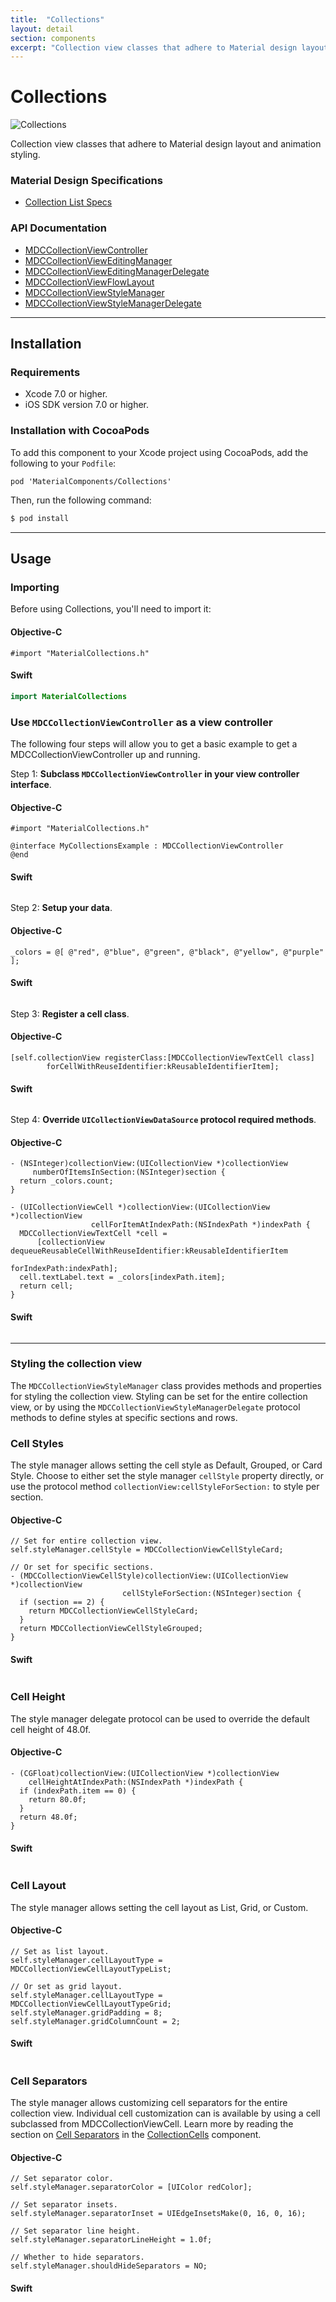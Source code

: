 ```yaml
---
title:  "Collections"
layout: detail
section: components
excerpt: "Collection view classes that adhere to Material design layout and animation styling."
---
```

# Collections

![Collections](docs/assets/appbar_screenshot.png)
<!--{: .ios-screenshot .right }-->

Collection view classes that adhere to Material design layout and animation styling.
<!--{: .intro :}-->

### Material Design Specifications

<ul class="icon-list">
  <li class="icon-link"><a href="https://www.google.com/design/spec/components/lists.html#lists-specs">Collection List Specs</a></li>
</ul>

### API Documentation

<ul class="icon-list">
  <li class="icon-link"><a href="/components/Collections/apidocs/Classes/MDCCollectionViewController.html">MDCCollectionViewController</a></li>
  <li class="icon-link"><a href="/components/Collections/apidocs/Classes/MDCCollectionViewEditingManager.html">MDCCollectionViewEditingManager</a></li>
  <li class="icon-link"><a href="/components/Collections/apidocs/Protocols/MDCCollectionViewEditingManagerDelegate.html">MDCCollectionViewEditingManagerDelegate</a></li>
  <li class="icon-link"><a href="/components/Collections/apidocs/Classes/MDCCollectionViewFlowLayout.html">MDCCollectionViewFlowLayout</a></li>
  <li class="icon-link"><a href="/components/Collections/apidocs/Classes/MDCCollectionViewStyleManager.html">MDCCollectionViewStyleManager</a></li>
  <li class="icon-link"><a href="/components/Collections/apidocs/Protocols/MDCCollectionViewStyleManagerDelegate.html">MDCCollectionViewStyleManagerDelegate</a></li>
</ul>

- - -

## Installation

### Requirements

- Xcode 7.0 or higher.
- iOS SDK version 7.0 or higher.

### Installation with CocoaPods

To add this component to your Xcode project using CocoaPods, add the following to your `Podfile`:

~~~
pod 'MaterialComponents/Collections'
~~~

Then, run the following command:

~~~ bash
$ pod install
~~~

- - -

## Usage

### Importing

Before using Collections, you'll need to import it:

<!--<div class="material-code-render" markdown="1">-->
#### Objective-C

~~~ objc
#import "MaterialCollections.h"
~~~

#### Swift
~~~ swift
import MaterialCollections
~~~
<!--</div>-->

### Use `MDCCollectionViewController` as a view controller

The following four steps will allow you to get a basic example to get a MDCCollectionViewController
up and running.

Step 1: **Subclass `MDCCollectionViewController` in your view controller interface**.

<!--<div class="material-code-render" markdown="1">-->
#### Objective-C

~~~ objc
#import "MaterialCollections.h"

@interface MyCollectionsExample : MDCCollectionViewController
@end
~~~

#### Swift
~~~ swift
~~~
<!--</div>-->

Step 2: **Setup your data**.

<!--<div class="material-code-render" markdown="1">-->
#### Objective-C

~~~ objc
_colors = @[ @"red", @"blue", @"green", @"black", @"yellow", @"purple" ];
~~~

#### Swift
~~~ swift
~~~
<!--</div>-->

Step 3: **Register a cell class**.

<!--<div class="material-code-render" markdown="1">-->
#### Objective-C

~~~ objc
[self.collectionView registerClass:[MDCCollectionViewTextCell class]
        forCellWithReuseIdentifier:kReusableIdentifierItem];
~~~

#### Swift
~~~ swift
~~~
<!--</div>-->

Step 4: **Override `UICollectionViewDataSource` protocol required methods**.

<!--<div class="material-code-render" markdown="1">-->
#### Objective-C

~~~ objc
- (NSInteger)collectionView:(UICollectionView *)collectionView
     numberOfItemsInSection:(NSInteger)section {
  return _colors.count;
}

- (UICollectionViewCell *)collectionView:(UICollectionView *)collectionView
                  cellForItemAtIndexPath:(NSIndexPath *)indexPath {
  MDCCollectionViewTextCell *cell =
      [collectionView dequeueReusableCellWithReuseIdentifier:kReusableIdentifierItem
                                                forIndexPath:indexPath];
  cell.textLabel.text = _colors[indexPath.item];
  return cell;
}
~~~

#### Swift
~~~ swift
~~~
<!--</div>-->

- - -

### Styling the collection view

The `MDCCollectionViewStyleManager` class provides methods and properties for styling the
collection view. Styling can be set for the entire collection view, or by using the
`MDCCollectionViewStyleManagerDelegate` protocol methods to define styles at specific
sections and rows.

### Cell Styles

The style manager allows setting the cell style as Default, Grouped, or Card Style. Choose to
either set the style manager `cellStyle` property directly, or use the protocol method
`collectionView:cellStyleForSection:` to style per section.

<!--<div class="material-code-render" markdown="1">-->
#### Objective-C

~~~ objc
// Set for entire collection view.
self.styleManager.cellStyle = MDCCollectionViewCellStyleCard;

// Or set for specific sections.
- (MDCCollectionViewCellStyle)collectionView:(UICollectionView *)collectionView
                         cellStyleForSection:(NSInteger)section {
  if (section == 2) {
    return MDCCollectionViewCellStyleCard;
  }
  return MDCCollectionViewCellStyleGrouped;
}
~~~

#### Swift
~~~ swift
~~~
<!--</div>-->

### Cell Height

The style manager delegate protocol can be used to override the default cell height of 48.0f.

<!--<div class="material-code-render" markdown="1">-->
#### Objective-C

~~~ objc
- (CGFloat)collectionView:(UICollectionView *)collectionView
    cellHeightAtIndexPath:(NSIndexPath *)indexPath {
  if (indexPath.item == 0) {
    return 80.0f;
  }
  return 48.0f;
}
~~~

#### Swift
~~~ swift
~~~
<!--</div>-->

### Cell Layout

The style manager allows setting the cell layout as List, Grid, or Custom.

<!--<div class="material-code-render" markdown="1">-->
#### Objective-C

~~~ objc
// Set as list layout.
self.styleManager.cellLayoutType = MDCCollectionViewCellLayoutTypeList;

// Or set as grid layout.
self.styleManager.cellLayoutType = MDCCollectionViewCellLayoutTypeGrid;
self.styleManager.gridPadding = 8;
self.styleManager.gridColumnCount = 2;
~~~

#### Swift
~~~ swift
~~~
<!--</div>-->

### Cell Separators

The style manager allows customizing cell separators for the entire collection view. Individual
cell customization can is available by using a cell subclassed from MDCCollectionViewCell. Learn
more by reading the section on [Cell Separators](../CollectionCells/#cell-separators) in the
[CollectionCells](../CollectionCells) component.

<!--<div class="material-code-render" markdown="1">-->
#### Objective-C

~~~ objc
// Set separator color.
self.styleManager.separatorColor = [UIColor redColor];

// Set separator insets.
self.styleManager.separatorInset = UIEdgeInsetsMake(0, 16, 0, 16);

// Set separator line height.
self.styleManager.separatorLineHeight = 1.0f;

// Whether to hide separators.
self.styleManager.shouldHideSeparators = NO;
~~~

#### Swift
~~~ swift
~~~
<!--</div>-->

